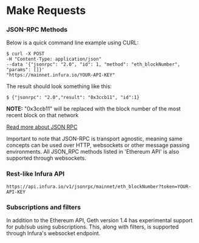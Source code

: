 # Make Requests

### JSON-RPC Methods

Below is a quick command line example using CURL:

```
$ curl -X POST
-H "Content-Type: application/json"
--data '{"jsonrpc": "2.0", "id": 1, "method": "eth_blockNumber",
"params": []}'
"https://mainnet.infura.io/YOUR-API-KEY"
```

The result should look something like this:

```
$ {"jsonrpc": "2.0","result": "0x3ccb11", "id":1}
```

**NOTE:** "0x3ccb11" will be replaced with the block number of the most recent block on that network

[Read more about JSON RPC](https://github.com/ethereum/wiki/wiki/JSON-RPC)

Important to note that JSON-RPC is transport agnostic, meaning same concepts can be used over HTTP, websockets or other message passing environments. All JSON_RPC methods listed in 'Ethereum API' is also supported through websockets.

### Rest-like Infura API

```
https://api.infura.io/v1/jsonrpc/mainnet/eth_blockNumber?token=YOUR-API-KEY
```

### Subscriptions and filters

In addition to the Ethereum API, Geth version 1.4 has experimental support for pub/sub using subscriptions. This, along with filters, is supported through Infura's websocket endpoint.

